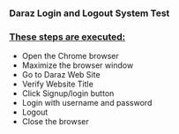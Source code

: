 ### Daraz Login and Logout System Test

### **[These steps are executed:](url)**  

- Open the Chrome browser
- Maximize the browser window
- Go to Daraz Web Site
- Verify Website Title
- Click Signup/login button 
- Login with username and password
- Logout
- Close the browser
